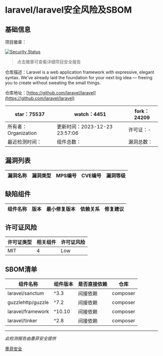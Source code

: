 # laravel/laravel安全风险及SBOM

## 基础信息

项目徽章：

[![Security Status](https://www.murphysec.com/platform3/v31/badge/1738996849087021056.svg)](https://www.murphysec.com/console/report/1693329420393930752/1738996849087021056)

> 点击徽章可查看详细项目安全报告

仓库描述：Laravel is a web application framework with expressive, elegant syntax. We’ve already laid the foundation for your next big idea — freeing you to create without sweating the small things.

仓库地址：[https://github.com/laravel/laravel](https://github.com/laravel/laravel)

| star：75537 | watch：4451 | fork：24209 |
| ----------- | -------------- | ------------ |
| 所有者：Organization | 更新时间：2023-12-23 23:57:06 | 许可证：- |
| 最近检测时间： | 组件总数： | 漏洞总数： |




## 漏洞列表

| 漏洞名称 | 漏洞类型 | MPS编号 | CVE编号 | 漏洞等级 |
| ------- | ------ | ------- | ------ | ----- |





## 缺陷组件

| 组件名称 | 版本 | 最小修复版本 | 依赖关系 | 修复建议 |
| -------- | ---- | ------------ | -------- | -------- |





## 许可证风险

| 许可证类型 | 相关组件 | 许可证风险 |
| ---------- | -------- | ---------- |
|MIT|4|Low|




## SBOM清单

| 组件名称 | 组件版本 | 是否直接依赖 | 仓库 |
| -------- | -------- | ------------ | ---- |
|laravel/sanctum|^3.3|间接依赖|composer|
|guzzlehttp/guzzle|^7.2|间接依赖|composer|
|laravel/framework|^10.10|间接依赖|composer|
|laravel/tinker|^2.8|间接依赖|composer|


------

*此检测报告由墨菲安全提供*

[墨菲安全](www.murphysec.com)